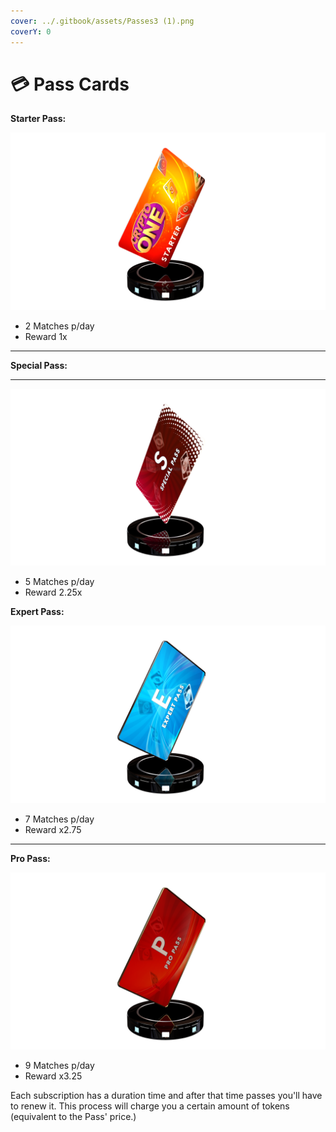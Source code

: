 ```yaml
---
cover: ../.gitbook/assets/Passes3 (1).png
coverY: 0
---
```


# 💳 Pass Cards

**Starter Pass:**

![](<../.gitbook/assets/Starter Pass (1).png>)

* 2 Matches p/day
* Reward 1x

****

**Special Pass:**

***

![](<../.gitbook/assets/Special pass.png>)

* 5 Matches p/day
* Reward 2.25x



**Expert Pass:**

![](<../.gitbook/assets/Expert Pass.png>)

* 7 Matches p/day
* Reward x2.75

****

**Pro Pass:**

![](<../.gitbook/assets/Pro Pass.png>)

* 9 Matches p/day
* Reward x3.25

Each subscription has a duration time and after that time passes you'll have to renew it. This process will charge you a certain amount of tokens (equivalent to the Pass' price.)
